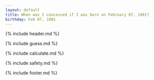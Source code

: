 ```yaml
---
layout: default
title: When was I conceived if I was born on February 07, 1901?
birthday: Feb 07, 1901
---
```


{% include header.md %}

{% include guess.md %}

{% include calculate.md %}

{% include safety.md %}

{% include footer.md %}



